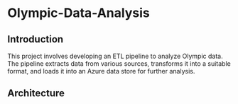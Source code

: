 # Olympic-Data-Analysis
## Introduction
This project involves developing an ETL pipeline to analyze Olympic data. The pipeline extracts data from various sources, transforms it into a suitable format, and loads it into an Azure data store for further analysis.

## Architecture

